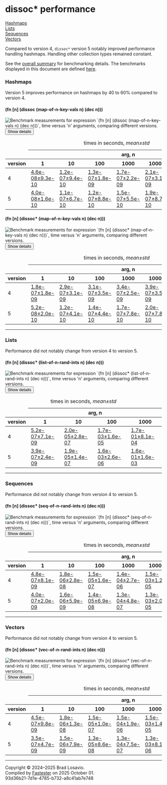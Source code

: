 
  <body>
    <h1>
      dissoc* performance
    </h1>
    <div>
      <a href="#group-0">Hashmaps</a><br>
      <a href="#group-1">Lists</a><br>
      <a href="#group-2">Sequences</a><br>
      <a href="#group-3">Vectors</a>
    </div>
    <div>
      <p>
        Compared to version&nbsp;4, <code>dissoc*</code> version&nbsp;5 notably improved performance handling hashmaps. Handling other collection types
        remained constant.
      </p>
      <p>
        See the <a href="https://blosavio.github.io/fn-in/performance_summary.html">overall summary</a> for benchmarking details. The benchmarks displayed in
        this document are defined <a href="https://github.com/blosavio/fn-in/blob/master/test/fn_in/performance/dissoc_benchmarks.clj">here</a>.
      </p>
    </div>
    <section>
      <h3 id="group-0">
        Hashmaps
      </h3>
      <div>
        <p>
          Version&nbsp;5 improves performance on hashmaps by 40 to 60% compared to version&nbsp;4.
        </p>
      </div>
      <div>
        <h4 id="group-0-fexpr-0">
          (fn [n] (dissoc (map-of-n-key-vals n) (dec n)))
        </h4><img alt=
        "Benchmark measurements for expression `(fn [n] (dissoc (map-of-n-key-vals n) (dec n)))`, time versus &apos;n&apos; arguments, comparing different versions."
        src="img_dissoc/group-0-fexpr-0.svg"><button class="collapser" type="button">Show details</button>
        <div class="collapsable">
          <table>
            <caption>
              times in seconds, <em>mean±std</em>
            </caption>
            <thead>
              <tr>
                <td></td>
                <th colspan="7">
                  arg, n
                </th>
              </tr>
              <tr>
                <th>
                  version
                </th>
                <th>
                  1
                </th>
                <th>
                  10
                </th>
                <th>
                  100
                </th>
                <th>
                  1000
                </th>
                <th>
                  10000
                </th>
                <th>
                  100000
                </th>
                <th>
                  1000000
                </th>
              </tr>
            </thead>
            <tr>
              <td>
                4
              </td>
              <td>
                <a href="https://github.com/blosavio/fn-in/blob/master/resources/fn_in_performance/dissoc/version 4/test-0.edn">4.6e-08±9.3e-10</a>
              </td>
              <td>
                <a href="https://github.com/blosavio/fn-in/blob/master/resources/fn_in_performance/dissoc/version 4/test-1.edn">1.2e-07±9.4e-10</a>
              </td>
              <td>
                <a href="https://github.com/blosavio/fn-in/blob/master/resources/fn_in_performance/dissoc/version 4/test-2.edn">1.3e-07±1.8e-09</a>
              </td>
              <td>
                <a href="https://github.com/blosavio/fn-in/blob/master/resources/fn_in_performance/dissoc/version 4/test-3.edn">1.7e-07±2.2e-09</a>
              </td>
              <td>
                <a href="https://github.com/blosavio/fn-in/blob/master/resources/fn_in_performance/dissoc/version 4/test-4.edn">2.1e-07±3.1e-09</a>
              </td>
              <td>
                <a href="https://github.com/blosavio/fn-in/blob/master/resources/fn_in_performance/dissoc/version 4/test-5.edn">2.4e-07±2.9e-09</a>
              </td>
              <td>
                <a href="https://github.com/blosavio/fn-in/blob/master/resources/fn_in_performance/dissoc/version 4/test-6.edn">2.7e-07±2.7e-09</a>
              </td>
            </tr>
            <tr>
              <td>
                5
              </td>
              <td>
                <a href="https://github.com/blosavio/fn-in/blob/master/resources/fn_in_performance/dissoc/version 5/test-0.edn">4.0e-08±1.6e-10</a>
              </td>
              <td>
                <a href="https://github.com/blosavio/fn-in/blob/master/resources/fn_in_performance/dissoc/version 5/test-1.edn">1.1e-07±6.7e-10</a>
              </td>
              <td>
                <a href="https://github.com/blosavio/fn-in/blob/master/resources/fn_in_performance/dissoc/version 5/test-2.edn">1.2e-07±8.8e-10</a>
              </td>
              <td>
                <a href="https://github.com/blosavio/fn-in/blob/master/resources/fn_in_performance/dissoc/version 5/test-3.edn">1.5e-07±5.5e-10</a>
              </td>
              <td>
                <a href="https://github.com/blosavio/fn-in/blob/master/resources/fn_in_performance/dissoc/version 5/test-4.edn">1.9e-07±8.7e-10</a>
              </td>
              <td>
                <a href="https://github.com/blosavio/fn-in/blob/master/resources/fn_in_performance/dissoc/version 5/test-5.edn">2.2e-07±4.8e-10</a>
              </td>
              <td>
                <a href="https://github.com/blosavio/fn-in/blob/master/resources/fn_in_performance/dissoc/version 5/test-6.edn">2.5e-07±5.8e-10</a>
              </td>
            </tr>
          </table>
        </div>
        <h4 id="group-0-fexpr-1">
          (fn [n] (dissoc* (map-of-n-key-vals n) (dec n)))
        </h4><img alt=
        "Benchmark measurements for expression `(fn [n] (dissoc* (map-of-n-key-vals n) (dec n)))`, time versus &apos;n&apos; arguments, comparing different versions."
        src="img_dissoc/group-0-fexpr-1.svg"><button class="collapser" type="button">Show details</button>
        <div class="collapsable">
          <table>
            <caption>
              times in seconds, <em>mean±std</em>
            </caption>
            <thead>
              <tr>
                <td></td>
                <th colspan="7">
                  arg, n
                </th>
              </tr>
              <tr>
                <th>
                  version
                </th>
                <th>
                  1
                </th>
                <th>
                  10
                </th>
                <th>
                  100
                </th>
                <th>
                  1000
                </th>
                <th>
                  10000
                </th>
                <th>
                  100000
                </th>
                <th>
                  1000000
                </th>
              </tr>
            </thead>
            <tr>
              <td>
                4
              </td>
              <td>
                <a href="https://github.com/blosavio/fn-in/blob/master/resources/fn_in_performance/dissoc/version 4/test-21.edn">1.8e-07±1.8e-09</a>
              </td>
              <td>
                <a href="https://github.com/blosavio/fn-in/blob/master/resources/fn_in_performance/dissoc/version 4/test-22.edn">2.9e-07±3.1e-09</a>
              </td>
              <td>
                <a href="https://github.com/blosavio/fn-in/blob/master/resources/fn_in_performance/dissoc/version 4/test-23.edn">3.1e-07±3.5e-09</a>
              </td>
              <td>
                <a href="https://github.com/blosavio/fn-in/blob/master/resources/fn_in_performance/dissoc/version 4/test-24.edn">3.4e-07±2.5e-09</a>
              </td>
              <td>
                <a href="https://github.com/blosavio/fn-in/blob/master/resources/fn_in_performance/dissoc/version 4/test-25.edn">3.9e-07±3.5e-09</a>
              </td>
              <td>
                <a href="https://github.com/blosavio/fn-in/blob/master/resources/fn_in_performance/dissoc/version 4/test-26.edn">4.3e-07±2.8e-09</a>
              </td>
              <td>
                <a href="https://github.com/blosavio/fn-in/blob/master/resources/fn_in_performance/dissoc/version 4/test-27.edn">4.6e-07±4.4e-09</a>
              </td>
            </tr>
            <tr>
              <td>
                5
              </td>
              <td>
                <a href="https://github.com/blosavio/fn-in/blob/master/resources/fn_in_performance/dissoc/version 5/test-21.edn">5.2e-08±2.0e-10</a>
              </td>
              <td>
                <a href="https://github.com/blosavio/fn-in/blob/master/resources/fn_in_performance/dissoc/version 5/test-22.edn">1.2e-07±4.1e-10</a>
              </td>
              <td>
                <a href="https://github.com/blosavio/fn-in/blob/master/resources/fn_in_performance/dissoc/version 5/test-23.edn">1.4e-07±4.4e-10</a>
              </td>
              <td>
                <a href="https://github.com/blosavio/fn-in/blob/master/resources/fn_in_performance/dissoc/version 5/test-24.edn">1.7e-07±7.8e-10</a>
              </td>
              <td>
                <a href="https://github.com/blosavio/fn-in/blob/master/resources/fn_in_performance/dissoc/version 5/test-25.edn">2.0e-07±7.8e-10</a>
              </td>
              <td>
                <a href="https://github.com/blosavio/fn-in/blob/master/resources/fn_in_performance/dissoc/version 5/test-26.edn">2.3e-07±2.3e-09</a>
              </td>
              <td>
                <a href="https://github.com/blosavio/fn-in/blob/master/resources/fn_in_performance/dissoc/version 5/test-27.edn">2.6e-07±7.2e-10</a>
              </td>
            </tr>
          </table>
        </div>
      </div>
      <hr>
      <h3 id="group-1">
        Lists
      </h3>
      <div>
        <p>
          Performance did not notably change from version&nbsp;4 to version&nbsp;5.
        </p>
      </div>
      <div>
        <h4 id="group-1-fexpr-0">
          (fn [n] (dissoc* (list-of-n-rand-ints n) (dec n)))
        </h4><img alt=
        "Benchmark measurements for expression `(fn [n] (dissoc* (list-of-n-rand-ints n) (dec n)))`, time versus &apos;n&apos; arguments, comparing different versions."
        src="img_dissoc/group-1-fexpr-0.svg"><button class="collapser" type="button">Show details</button>
        <div class="collapsable">
          <table>
            <caption>
              times in seconds, <em>mean±std</em>
            </caption>
            <thead>
              <tr>
                <td></td>
                <th colspan="4">
                  arg, n
                </th>
              </tr>
              <tr>
                <th>
                  version
                </th>
                <th>
                  1
                </th>
                <th>
                  10
                </th>
                <th>
                  100
                </th>
                <th>
                  1000
                </th>
              </tr>
            </thead>
            <tr>
              <td>
                4
              </td>
              <td>
                <a href="https://github.com/blosavio/fn-in/blob/master/resources/fn_in_performance/dissoc/version 4/test-28.edn">5.2e-07±7.1e-09</a>
              </td>
              <td>
                <a href="https://github.com/blosavio/fn-in/blob/master/resources/fn_in_performance/dissoc/version 4/test-29.edn">2.0e-05±2.8e-07</a>
              </td>
              <td>
                <a href="https://github.com/blosavio/fn-in/blob/master/resources/fn_in_performance/dissoc/version 4/test-30.edn">1.7e-03±1.6e-05</a>
              </td>
              <td>
                <a href="https://github.com/blosavio/fn-in/blob/master/resources/fn_in_performance/dissoc/version 4/test-31.edn">1.7e-01±8.1e-04</a>
              </td>
            </tr>
            <tr>
              <td>
                5
              </td>
              <td>
                <a href="https://github.com/blosavio/fn-in/blob/master/resources/fn_in_performance/dissoc/version 5/test-28.edn">3.9e-07±2.4e-09</a>
              </td>
              <td>
                <a href="https://github.com/blosavio/fn-in/blob/master/resources/fn_in_performance/dissoc/version 5/test-29.edn">1.9e-05±1.4e-07</a>
              </td>
              <td>
                <a href="https://github.com/blosavio/fn-in/blob/master/resources/fn_in_performance/dissoc/version 5/test-30.edn">1.6e-03±2.6e-06</a>
              </td>
              <td>
                <a href="https://github.com/blosavio/fn-in/blob/master/resources/fn_in_performance/dissoc/version 5/test-31.edn">1.6e-01±1.6e-03</a>
              </td>
            </tr>
          </table>
        </div>
      </div>
      <hr>
      <h3 id="group-2">
        Sequences
      </h3>
      <div>
        <p>
          Performance did not notably change from version&nbsp;4 to version&nbsp;5.
        </p>
      </div>
      <div>
        <h4 id="group-2-fexpr-0">
          (fn [n] (dissoc* (seq-of-n-rand-ints n) (dec n)))
        </h4><img alt=
        "Benchmark measurements for expression `(fn [n] (dissoc* (seq-of-n-rand-ints n) (dec n)))`, time versus &apos;n&apos; arguments, comparing different versions."
        src="img_dissoc/group-2-fexpr-0.svg"><button class="collapser" type="button">Show details</button>
        <div class="collapsable">
          <table>
            <caption>
              times in seconds, <em>mean±std</em>
            </caption>
            <thead>
              <tr>
                <td></td>
                <th colspan="7">
                  arg, n
                </th>
              </tr>
              <tr>
                <th>
                  version
                </th>
                <th>
                  1
                </th>
                <th>
                  10
                </th>
                <th>
                  100
                </th>
                <th>
                  1000
                </th>
                <th>
                  10000
                </th>
                <th>
                  100000
                </th>
                <th>
                  1000000
                </th>
              </tr>
            </thead>
            <tr>
              <td>
                4
              </td>
              <td>
                <a href="https://github.com/blosavio/fn-in/blob/master/resources/fn_in_performance/dissoc/version 4/test-14.edn">4.8e-07±8.1e-09</a>
              </td>
              <td>
                <a href="https://github.com/blosavio/fn-in/blob/master/resources/fn_in_performance/dissoc/version 4/test-15.edn">1.8e-06±2.8e-08</a>
              </td>
              <td>
                <a href="https://github.com/blosavio/fn-in/blob/master/resources/fn_in_performance/dissoc/version 4/test-16.edn">1.5e-05±1.6e-07</a>
              </td>
              <td>
                <a href="https://github.com/blosavio/fn-in/blob/master/resources/fn_in_performance/dissoc/version 4/test-17.edn">1.4e-04±2.7e-06</a>
              </td>
              <td>
                <a href="https://github.com/blosavio/fn-in/blob/master/resources/fn_in_performance/dissoc/version 4/test-18.edn">1.5e-03±1.2e-05</a>
              </td>
              <td>
                <a href="https://github.com/blosavio/fn-in/blob/master/resources/fn_in_performance/dissoc/version 4/test-19.edn">1.5e-02±1.9e-04</a>
              </td>
              <td>
                <a href="https://github.com/blosavio/fn-in/blob/master/resources/fn_in_performance/dissoc/version 4/test-20.edn">1.6e-01±6.3e-03</a>
              </td>
            </tr>
            <tr>
              <td>
                5
              </td>
              <td>
                <a href="https://github.com/blosavio/fn-in/blob/master/resources/fn_in_performance/dissoc/version 5/test-14.edn">4.0e-07±2.0e-09</a>
              </td>
              <td>
                <a href="https://github.com/blosavio/fn-in/blob/master/resources/fn_in_performance/dissoc/version 5/test-15.edn">1.6e-06±5.9e-09</a>
              </td>
              <td>
                <a href="https://github.com/blosavio/fn-in/blob/master/resources/fn_in_performance/dissoc/version 5/test-16.edn">1.4e-05±6.9e-08</a>
              </td>
              <td>
                <a href="https://github.com/blosavio/fn-in/blob/master/resources/fn_in_performance/dissoc/version 5/test-17.edn">1.3e-04±4.8e-07</a>
              </td>
              <td>
                <a href="https://github.com/blosavio/fn-in/blob/master/resources/fn_in_performance/dissoc/version 5/test-18.edn">1.3e-03±2.0e-05</a>
              </td>
              <td>
                <a href="https://github.com/blosavio/fn-in/blob/master/resources/fn_in_performance/dissoc/version 5/test-19.edn">1.4e-02±2.3e-04</a>
              </td>
              <td>
                <a href="https://github.com/blosavio/fn-in/blob/master/resources/fn_in_performance/dissoc/version 5/test-20.edn">1.5e-01±6.6e-03</a>
              </td>
            </tr>
          </table>
        </div>
      </div>
      <hr>
      <h3 id="group-3">
        Vectors
      </h3>
      <div>
        <p>
          Performance did not notably change from version&nbsp;4 to version&nbsp;5.
        </p>
      </div>
      <div>
        <h4 id="group-3-fexpr-0">
          (fn [n] (dissoc* (vec-of-n-rand-ints n) (dec n)))
        </h4><img alt=
        "Benchmark measurements for expression `(fn [n] (dissoc* (vec-of-n-rand-ints n) (dec n)))`, time versus &apos;n&apos; arguments, comparing different versions."
        src="img_dissoc/group-3-fexpr-0.svg"><button class="collapser" type="button">Show details</button>
        <div class="collapsable">
          <table>
            <caption>
              times in seconds, <em>mean±std</em>
            </caption>
            <thead>
              <tr>
                <td></td>
                <th colspan="7">
                  arg, n
                </th>
              </tr>
              <tr>
                <th>
                  version
                </th>
                <th>
                  1
                </th>
                <th>
                  10
                </th>
                <th>
                  100
                </th>
                <th>
                  1000
                </th>
                <th>
                  10000
                </th>
                <th>
                  100000
                </th>
                <th>
                  1000000
                </th>
              </tr>
            </thead>
            <tr>
              <td>
                4
              </td>
              <td>
                <a href="https://github.com/blosavio/fn-in/blob/master/resources/fn_in_performance/dissoc/version 4/test-7.edn">4.5e-07±9.8e-09</a>
              </td>
              <td>
                <a href="https://github.com/blosavio/fn-in/blob/master/resources/fn_in_performance/dissoc/version 4/test-8.edn">1.8e-06±1.3e-08</a>
              </td>
              <td>
                <a href="https://github.com/blosavio/fn-in/blob/master/resources/fn_in_performance/dissoc/version 4/test-9.edn">1.5e-05±1.0e-07</a>
              </td>
              <td>
                <a href="https://github.com/blosavio/fn-in/blob/master/resources/fn_in_performance/dissoc/version 4/test-10.edn">1.5e-04±1.9e-06</a>
              </td>
              <td>
                <a href="https://github.com/blosavio/fn-in/blob/master/resources/fn_in_performance/dissoc/version 4/test-11.edn">1.5e-03±1.4e-05</a>
              </td>
              <td>
                <a href="https://github.com/blosavio/fn-in/blob/master/resources/fn_in_performance/dissoc/version 4/test-12.edn">1.6e-02±2.4e-04</a>
              </td>
              <td>
                <a href="https://github.com/blosavio/fn-in/blob/master/resources/fn_in_performance/dissoc/version 4/test-13.edn">1.6e-01±4.5e-03</a>
              </td>
            </tr>
            <tr>
              <td>
                5
              </td>
              <td>
                <a href="https://github.com/blosavio/fn-in/blob/master/resources/fn_in_performance/dissoc/version 5/test-7.edn">3.5e-07±4.7e-09</a>
              </td>
              <td>
                <a href="https://github.com/blosavio/fn-in/blob/master/resources/fn_in_performance/dissoc/version 5/test-8.edn">1.5e-06±7.9e-09</a>
              </td>
              <td>
                <a href="https://github.com/blosavio/fn-in/blob/master/resources/fn_in_performance/dissoc/version 5/test-9.edn">1.3e-05±8.6e-08</a>
              </td>
              <td>
                <a href="https://github.com/blosavio/fn-in/blob/master/resources/fn_in_performance/dissoc/version 5/test-10.edn">1.3e-04±7.5e-07</a>
              </td>
              <td>
                <a href="https://github.com/blosavio/fn-in/blob/master/resources/fn_in_performance/dissoc/version 5/test-11.edn">1.3e-03±8.1e-06</a>
              </td>
              <td>
                <a href="https://github.com/blosavio/fn-in/blob/master/resources/fn_in_performance/dissoc/version 5/test-12.edn">1.4e-02±1.6e-04</a>
              </td>
              <td>
                <a href="https://github.com/blosavio/fn-in/blob/master/resources/fn_in_performance/dissoc/version 5/test-13.edn">1.5e-01±5.3e-03</a>
              </td>
            </tr>
          </table>
        </div>
      </div>
      <hr>
    </section>
    <p id="page-footer">
      Copyright © 2024–2025 Brad Losavio.<br>
      Compiled by <a href="https://github.com/blosavio/Fastester">Fastester</a> on 2025 October 01.<span id="uuid"><br>
      93d36b21-7d1e-4785-b732-a8c41ab7e748</span>
    </p>
  </body>
</html>
